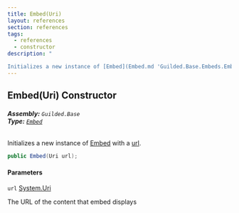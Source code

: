 ```yaml
---
title: Embed(Uri)
layout: references
section: references
tags:
  - references
  - constructor
description: "

Initializes a new instance of [Embed](Embed.md 'Guilded.Base.Embeds.Embed') with a [url](Embed.Embed(Uri).md#Guilded.Base.Embeds.Embed.Embed(Uri).url 'Guilded.Base.Embeds.Embed.Embed(Uri).url')."
---
```


## Embed(Uri) Constructor
###### **Assembly:** `Guilded.Base`<br/>**Type:** [`Embed`](Embed.md 'Guilded.Base.Embeds.Embed')

Initializes a new instance of [Embed](Embed.md 'Guilded.Base.Embeds.Embed') with a [url](Embed.Embed(Uri).md#Guilded.Base.Embeds.Embed.Embed(Uri).url 'Guilded.Base.Embeds.Embed.Embed(Uri).url').

```csharp
public Embed(Uri url);
```
#### Parameters

<a name='Guilded.Base.Embeds.Embed.Embed(Uri).url'></a>

`url` [System.Uri](https://docs.microsoft.com/en-us/dotnet/api/System.Uri 'System.Uri')

The URL of the content that embed displays